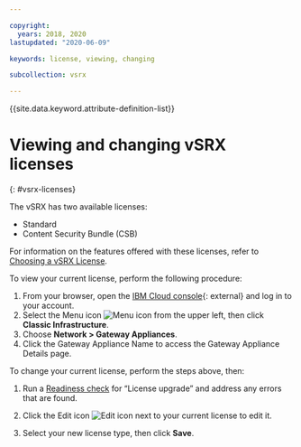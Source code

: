 ```yaml
---

copyright:
  years: 2018, 2020
lastupdated: "2020-06-09"

keywords: license, viewing, changing

subcollection: vsrx

---
```


{{site.data.keyword.attribute-definition-list}}

# Viewing and changing vSRX licenses
{: #vsrx-licenses}

The vSRX has two available licenses:

* Standard
* Content Security Bundle (CSB)

For information on the features offered with these licenses, refer to [Choosing a vSRX License](/docs/vsrx?topic=vsrx-getting-started#choosing-license).

To view your current license, perform the following procedure:

1. From your browser, open the [IBM Cloud console](/login){: external} and log in to your account.
1. Select the Menu icon  ![Menu icon](../../icons/icon_hamburger.svg)  from the upper left, then click **Classic Infrastructure**.
1. Choose **Network > Gateway Appliances**.
1. Click the Gateway Appliance Name to access the Gateway Appliance Details page.

To change your current license, perform the steps above, then:

1. Run a [Readiness check](/docs/vsrx?topic=vsrx-vsrx-readiness) for “License upgrade” and address any errors that are found.

1. Click the Edit icon  ![Edit icon](../../icons/edit-tagging.svg)  next to your current license to edit it.

1. Select your new license type, then click **Save**.
